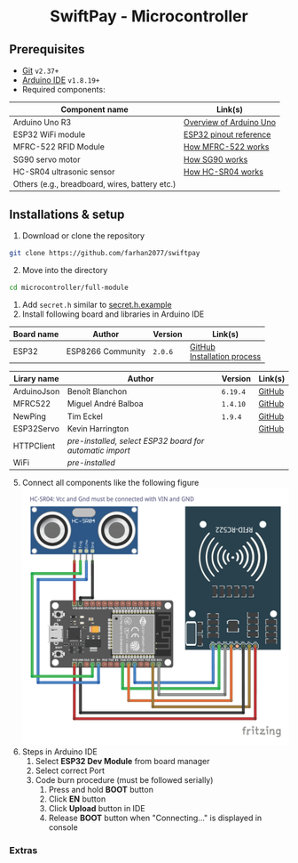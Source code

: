 <h1 align="center">

SwiftPay - Microcontroller

</h1>

## Prerequisites

- [Git](https://git-scm.com/) `v2.37+`
- [Arduino IDE](https://www.arduino.cc/en/software) `v1.8.19+`
- Required components:

| Component name                                 | Link(s)                                                                                       |
| ---------------------------------------------- | --------------------------------------------------------------------------------------------- |
| Arduino Uno R3                                 | [Overview of Arduino Uno](https://docs.arduino.cc/hardware/uno-rev3)                          |
| ESP32 WiFi module                              | [ESP32 pinout reference](https://lastminuteengineers.com/esp32-pinout-reference/)             |
| MFRC-522 RFID Module                           | [How MFRC-522 works](https://lastminuteengineers.com/how-rfid-works-rc522-arduino-tutorial/)  |
| SG90 servo motor                               | [How SG90 works](https://lastminuteengineers.com/servo-motor-arduino-tutorial/)               |
| HC-SR04 ultrasonic sensor                      | [How HC-SR04 works](https://lastminuteengineers.com/arduino-sr04-ultrasonic-sensor-tutorial/) |
| Others (e.g., breadboard, wires, battery etc.) |                                                                                               |

## Installations & setup

1. Download or clone the repository

```sh
git clone https://github.com/farhan2077/swiftpay
```

2. Move into the directory

```sh
cd microcontroller/full-module
```

1. Add `secret.h` similar to [secret.h.example](https://github.com/farhan2077/swiftpay/blob/main/microcontroller/full-module/secret.h.example)
2. Install following board and libraries in Arduino IDE

| Board name | Author            | Version | Link(s)                                                                                                                                                         |
| ---------- | ----------------- | ------- | --------------------------------------------------------------------------------------------------------------------------------------------------------------- |
| ESP32      | ESP8266 Community | `2.0.6` | [GitHub](https://github.com/espressif/arduino-esp32) <br /> [Installation process](https://docs.espressif.com/projects/arduino-esp32/en/latest/installing.html) |

| Lirary name | Author                                                   | Version  | Link(s)                                                             |
| ----------- | -------------------------------------------------------- | -------- | ------------------------------------------------------------------- |
| ArduinoJson | Benoît Blanchon                                          | `6.19.4` | [GitHub](https://github.com/bblanchon/ArduinoJson)                  |
| MFRC522     | Miguel André Balboa                                      | `1.4.10` | [GitHub](https://github.com/miguelbalboa/rfid)                      |
| NewPing     | Tim Eckel                                                | `1.9.4`  | [GitHub](https://bitbucket.org/teckel12/arduino-new-ping/wiki/Home) |
| ESP32Servo  | Kevin Harrington                                         |          | [GitHub](https://github.com/madhephaestus/ESP32Servo)               |
| HTTPClient  | _pre-installed, select ESP32 board for automatic import_ |
| WiFi        | _pre-installed_                                          |

5. Connect all components like the following figure
   ![full-module_bb.png](full-module/full-module_bb.png)
6. Steps in Arduino IDE
   1. Select **ESP32 Dev Module** from board manager
   2. Select correct Port
   3. Code burn procedure (must be followed serially)
      1. Press and hold **BOOT** button
      2. Click **EN** button
      3. Click **Upload** button in IDE
      4. Release **BOOT** button when "Connecting..." is displayed in console

### Extras
